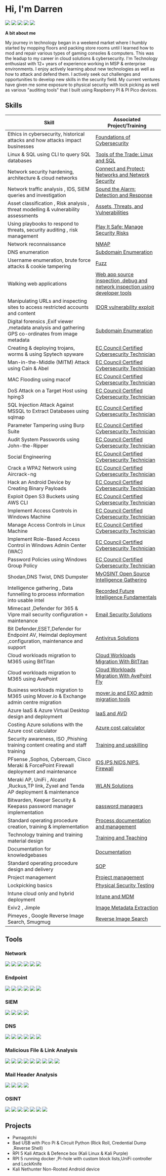 
# Hi, I'm Darren


<a href="https://www.linkedin.com/in/darren-fanourakis-515a17a6/"><img src="https://img.shields.io/badge/-LinkedIn-0072b1?&style=for-the-badge&logo=linkedin&logoColor=white" /></a> <a href="https://learn.microsoft.com/en-us/users/darrenfanourakis-8844/"><img src="https://img.shields.io/badge/-Microsoft_Learn-0078D4?style=for-the-badge&logo=microsoft&logoColor=green,red,blue,yellow" /></a> <a href="https://learn.microsoft.com/en-us/users/darrenfanourakis-8844/transcript/734k6cgonmqmzj3"><img src="https://img.shields.io/badge/-Microsoft-0078D4?style=for-the-badge&logo=microsoft&logoColor=white" /></a> <a href="https://tryhackme.com/p/darren.fanouraki"><img src="https://img.shields.io/badge/-TryHackMe-1a1a1a?style=for-the-badge&logo=tryhackme" /></a> <a href="https://www.udemy.com/user/darren-fanourakis-2"><img src="https://img.shields.io/badge/-Udemy-EC5252?style=for-the-badge&logo=udemy&logoColor=white" /></a>

**A bit about me**

My journey in technology began in a weekend market where I humbly started by mopping floors and packing store rooms until I learned how to mod and repair various types of gaming consoles & computers.
This was the leadup to my career in cloud solutions & cybersecurity.
I'm Technology enthusiast with 12+ years of experience working in MSP & enterprise environments.
I enjoy actively learning about new technologies as well as how to attack and defend them.
I actively seek out challenges and opportunities to develop new skills in the security field.
My current ventures have given me some exposure to physical security with lock picking as well as various "auditing tools" that I built using Raspberry PI & PI Pico devices.

## Skills


| Skill                                                                                                  | Associated Project/Training                                                                                                                     |
| ------------------------------------------------------------------------------------------------------ | ----------------------------------------------------------------------------------------------------------------------------------------------- |
| Ethics in cybersecurity, historical attacks and how attacks impact businesses                          | <a href="https://www.coursera.org/account/accomplishments/verify/REALPX66QJJN">Foundations of Cybersecurity</a>                                 |
| Linux & SQL using CLI to query SQL databases                                                           | <a href="https://www.coursera.org/account/accomplishments/verify/4FPQ7EXXRJTB">Tools of the Trade: Linux and SQL</a>                            |
| Network security hardening, architecture & cloud networks                                              | <a href="https://www.coursera.org/account/accomplishments/verify/ELFD2HU2FKWD">Connect and Protect: Networks and Network Security</a>           |
| Network traffic analysis , IDS, SIEM queries and investigation                                         | <a href="https://www.coursera.org/account/accomplishments/verify/YDRYQCNLLFN3">Sound the Alarm: Detection and Response</a>                      |
| Asset classification , Risk analysis , threat modelling & vulnerability assessments                    | <a href="https://www.coursera.org/account/accomplishments/verify/QVTL4ADDZ8T5">Assets, Threats, and Vulnerabilities</a>                         |
| Using playbooks to respond to threats, security auditing , risk management                             | <a href="https://www.coursera.org/account/accomplishments/verify/PSL5GE97PUMW">Play It Safe: Manage Security Risks</a>                          |
| Network reconnaissance                                                                                 | <a href="https://tryhackme.com/r/room/furthernmap">NMAP</a>                                                                                     |
| DNS enumeration                                                                                        | <a href="https://tryhackme.com/r/room/subdomainenumeration">Subdomain Enumeration</a>                                                           |
| Username enumeration, brute force attacks & cookie tampering                                           | <a href="https://tryhackme.com/r/room/authenticationbypass">Fuzz </a>                                                                           |
| Walking web applications                                                                               | <a href="https://tryhackme.com/r/room/walkinganapplication">Web app source inspection ,debug and network inspection using developer tools  </a> |
| Manipulating URLs and inspecting sites to access restricted accounts and content                       | <a href="https://tryhackme.com/r/room/idor">IDOR vulnerability exploit</a>                                                                      |
| Digital forensics ,Exif viewer ,metadata analysis and gathering GPS co-ordinates from image metadata   | <a href="https://tryhackme.com/r/room/subdomainenumeration">Subdomain Enumeration</a>                                                           |
| Creating & deploying trojans, worms & using Spytech spyware                                            | <a href="https://codered.eccouncil.org/">EC Council Certified Cybersecurity Technician</a>                                                      |
| Man-in-the-Middle (MITM) Attack using Cain & Abel                                                      | <a href="https://codered.eccouncil.org/">EC Council Certified Cybersecurity Technician</a>                                                      |
| MAC Flooding using macof                                                                               | <a href="https://codered.eccouncil.org/">EC Council Certified Cybersecurity Technician</a>                                                      |
| DoS Attack on a Target Host using hping3                                                               | <a href="https://codered.eccouncil.org/">EC Council Certified Cybersecurity Technician</a>                                                      |
| SQL Injection Attack Against MSSQL to Extract Databases using sqlmap                                   | <a href="https://codered.eccouncil.org/">EC Council Certified Cybersecurity Technician</a>                                                      |
| Parameter Tampering using Burp Suite                                                                   | <a href="https://codered.eccouncil.org/">EC Council Certified Cybersecurity Technician</a>                                                      |
| Audit System Passwords using John-the-Ripper                                                           | <a href="https://codered.eccouncil.org/">EC Council Certified Cybersecurity Technician</a>                                                      |
| Social Engineering                                                                                     | <a href="https://codered.eccouncil.org/">EC Council Certified Cybersecurity Technician</a>                                                      |
| Crack a WPA2 Network using Aircrack-ng                                                                 | <a href="https://codered.eccouncil.org/">EC Council Certified Cybersecurity Technician</a>                                                      |
| Hack an Android Device by Creating Binary Payloads                                                     | <a href="https://codered.eccouncil.org/">EC Council Certified Cybersecurity Technician</a>                                                      |
| Exploit Open S3 Buckets using AWS CLI                                                                  | <a href="https://codered.eccouncil.org/">EC Council Certified Cybersecurity Technician</a>                                                      |
| Implement Access Controls in Windows Machine                                                           | <a href="https://codered.eccouncil.org/">EC Council Certified Cybersecurity Technician</a>                                                      |
| Manage Access Controls in Linux Machine                                                                | <a href="https://codered.eccouncil.org/">EC Council Certified Cybersecurity Technician</a>                                                      |
| Implement Role-Based Access Control in Windows Admin Center (WAC)                                      | <a href="https://codered.eccouncil.org/">EC Council Certified Cybersecurity Technician</a>                                                      |
| Password Policies using Windows Group Policy                                                           | <a href="https://codered.eccouncil.org/">EC Council Certified Cybersecurity Technician</a>                                                      |
| Shodan,DNS Twist, DNS Dumpster                                                                         | <a href="https://www.myosint.training/certificates/srj5ez9c1n">MyOSINT Open Source Intelligence Gathering</a>                                   |
| Intelligence gathering , Data funnelling to process information into usable intel                      | <a href="https://verify.skilljar.com/c/ptigo8ummcee">Recorded Future Intelligence Fundamentals</a>                                              |
| Mimecast ,Defender for 365 & Vipre mail security configuration + maintenance                           | <a href="">Email Security Solutions</a>                                                                                                         |
| Bit Defender,ESET,Defender for Endpoint AV, Heimdal deployment ,configuration, maintenance and support | <a href="">Antivirus Solutions</a>                                                                                                              |
| Cloud workloads migration to M365 using BitTitan                                                       | <a href="">Cloud Workloads Migration With BitTitan</a>                                                                                          |
| Cloud workloads migration to M365 using AvePoint                                                       | <a href="">Cloud Workloads Migration With AvePoint Fly</a>                                                                                      |
| Business workloads migration to M365 using Mover.io & Exchange admin centre migration                  | <a href="">mover.io and EXO admin migration tools </a>                                                                                          |
| Azure IaaS & Azure Virtual Desktop design and deployment                 | <a href="">IaaS and AVD</a>  |
| Costing Azure solutions with the Azure cost calculator                 | <a href="">Azure cost calculator</a>  |
| Security awareness, ISO ,Phishing training content creating and staff training                         | <a href="">Training and upskilling</a>                                                                                                          |
| PFsense ,Sophos, Cyberoam, Cisco Meraki & ForcePoint Firewall deployment and maintenance               | <a href="">IDS,IPS,NIDS,NIPS, Firewall</a>                                                                                                      |
| Meraki AP, UniFi , Alcatel ,Ruckus,TP link, Zyxel and Tenda AP deployment & maintenance                | <a href="">WLAN Solutions</a>                                                                                                                   |
| Bitwarden, Keeper Security & Keepass password manager implementation                                   | <a href="">password managers</a>                                                                                                                |
| Standard operating procedure creation, training & implementation                                       | <a href="">Process documentation and management</a>                                                                                             |
| Technology training and training material design                | <a href="">Training and Teaching </a>                                                                                                                   |
| Documentation for knowledgebases              | <a href="">Documentation</a>  |
| Standard operating procedure design and delivery               | <a href="">SOP</a>  |
| Project management                 | <a href="">Project management</a>  |
| Lockpicking basics                | <a href="">Physical Security Testing</a>  |
| Intune cloud only and hybrid deployment                | <a href="">Intune and MDM</a>  |
| Exiv2 , Jimple                 | <a href="">Image Metadata Extraction</a>  |
| Pimeyes , Google Reverse Image Search, Smugmug                 | <a href="">Reverse Image Search</a>  |



## Tools


### Network
<div>
    <img src="https://img.shields.io/badge/-Wireshark-1679A7?&style=for-the-badge&logo=Wireshark&logoColor=white" />
    <img src="https://img.shields.io/badge/-Suricata-EF3B2D?&style=for-the-badge&logo=Suricata&logoColor=white" />
    <img src="https://img.shields.io/badge/-Google%20Chronicle-4285F4?style=for-the-badge&logo=google&logoColor=white" />
    <img src="https://img.shields.io/badge/-Snort-336791?style=for-the-badge&logo=snort&logoColor=white" />
    <img src="https://img.shields.io/badge/-Nmap-2C2D72?style=for-the-badge&logo=nmap&logoColor=white" />
    <img src="https://img.shields.io/badge/-Aircrack--ng-315BA1?style=for-the-badge&logo=aircrack-ng&logoColor=white" />
</div>

### Endpoint
<div>
    <img src="https://img.shields.io/badge/-Microsoft_Defender_for_Endpoint-00A4EF?&style=for-the-badge&logo=Microsoft&logoColor=white" />
    <img src="https://img.shields.io/badge/-Sophos-343A41?style=for-the-badge&logo=sophos&logoColor=white" />
    <img src="https://img.shields.io/badge/-Heimdal%20Security-005C83?style=for-the-badge&logo=heimdal-security&logoColor=white" />
    <img src="https://img.shields.io/badge/-Bitdefender-ED1C24?style=for-the-badge&logo=bitdefender&logoColor=white" />
    <img src="https://img.shields.io/badge/-ESET-3C589E?style=for-the-badge&logo=eset&logoColor=white" />
    <img src="https://img.shields.io/badge/-Malwarebytes-000000?style=for-the-badge&logo=malwarebytes&logoColor=white" />
</div>

### SIEM
<div>
    <img src="https://img.shields.io/badge/-Microsoft_Sentinel-0078D4?&style=for-the-badge&logo=Microsoft&logoColor=white" />
    <img src="https://img.shields.io/badge/-Splunk-000000?&style=for-the-badge&logo=Splunk&logoColor=white" />
    <img src="https://img.shields.io/badge/-Google%20Chronicle-4285F4?style=for-the-badge&logo=google&logoColor=white" />
    <img src="https://img.shields.io/badge/-Wazuh-02569B?style=for-the-badge&logo=wazuh&logoColor=white" />
</div>

### DNS 
<div>
    <img src="https://img.shields.io/badge/-dnstwist-007EC6?style=for-the-badge" />
    <img src="https://img.shields.io/badge/-Shodan-FF6C2C?style=for-the-badge&logo=shodan&logoColor=white" />
    <img src="https://img.shields.io/badge/-DNS%20Dumpster-007EC6?style=for-the-badge" />
    <img src="https://img.shields.io/badge/-BrightCloud-007EC6?style=for-the-badge" />
    <img src="https://img.shields.io/badge/-AbuseIPDB-007EC6?style=for-the-badge" />
    <img src="https://img.shields.io/badge/-HackerTarget-007EC6?style=for-the-badge" />
</div>

### Malicious File & Link Analysis
<div>
    <img src="https://img.shields.io/badge/-VirusTotal-394EFF?style=for-the-badge&logo=virustotal&logoColor=white" />
    <img src="https://img.shields.io/badge/-Sophos%20Intelix-343A41?style=for-the-badge" />
    <img src="https://img.shields.io/badge/-MalwareBazaar-007EC6?style=for-the-badge" />
    <img src="https://img.shields.io/badge/-YARA-2C2D72?style=for-the-badge&logo=yara&logoColor=white" />
    <img src="https://img.shields.io/badge/-Jotti's%20Malware%20Scan-007EC6?style=for-the-badge" />
    <img src="https://img.shields.io/badge/-URLScan.io-007EC6?style=for-the-badge" />
    <img src="https://img.shields.io/badge/-URLhaus-007EC6?style=for-the-badge" />
    <img src="https://img.shields.io/badge/-Cloudflare-F38020?style=for-the-badge&logo=cloudflare&logoColor=white" />
    <img src="https://img.shields.io/badge/-Trend%20Micro-FF6600?style=for-the-badge&logo=trend-micro&logoColor=white" />
</div>

### Mail Header Analysis
<div>
    <img src="https://img.shields.io/badge/-MX%20Toolbox-007EC6?style=for-the-badge" />
    <img src="https://img.shields.io/badge/-Microsoft%20Message%20Header%20Analyzer-007EC6?style=for-the-badge" />
    <img src="https://img.shields.io/badge/-Google-4285F4?style=for-the-badge&logo=google&logoColor=white" />
    <img src="https://img.shields.io/badge/-DNS%20Checker-007EC6?style=for-the-badge" />
    
</div>

### OSINT
<div>
    <img src="https://img.shields.io/badge/-OSINT%20Framework-007EC6?style=for-the-badge" />
    <img src="https://img.shields.io/badge/-Pimeyes-800080?style=for-the-badge" />
    <img src="https://img.shields.io/badge/-Jimple-007EC6?style=for-the-badge" />
    <img src="https://img.shields.io/badge/-exiv2-007EC6?style=for-the-badge" />
    <img src="https://img.shields.io/badge/-Google%20Reverse%20Image%20Search-4CAF50?style=for-the-badge" />
    <img src="https://img.shields.io/badge/-SmugMug-FF0000?style=for-the-badge" />
    <img src="https://img.shields.io/badge/-Creepy-4CAF50?style=for-the-badge" />
    
</div>



## Projects
- Pwnagotchi
- Bad USB with Pico Pi & Circuit Python (Rick Roll, Credential Dump ,Reverse Shell)
- RPI 5 Kali Attack & Defence box (Kali Linux & Kali Purple)
- RPI 5 running docker ,Pi-hole with custom block lists,UniFi controller and LockKnife
- Kali Nethunter Non-Rooted Android device
